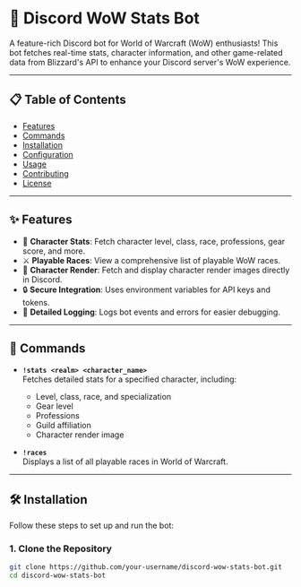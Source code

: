 # 🐉 Discord WoW Stats Bot

A feature-rich Discord bot for World of Warcraft (WoW) enthusiasts! This bot fetches real-time stats, character information, and other game-related data from Blizzard's API to enhance your Discord server's WoW experience.

---

## 📋 Table of Contents

- [Features](#features)
- [Commands](#commands)
- [Installation](#installation)
- [Configuration](#configuration)
- [Usage](#usage)
- [Contributing](#contributing)
- [License](#license)

---

## ✨ Features

- 🏰 **Character Stats**: Fetch character level, class, race, professions, gear score, and more.
- ⚔️ **Playable Races**: View a comprehensive list of playable WoW races.
- 🎨 **Character Render**: Fetch and display character render images directly in Discord.
- 🔒 **Secure Integration**: Uses environment variables for API keys and tokens.
- 📄 **Detailed Logging**: Logs bot events and errors for easier debugging.

---

## 🤖 Commands

- **`!stats <realm> <character_name>`**  
  Fetches detailed stats for a specified character, including:
  - Level, class, race, and specialization
  - Gear level
  - Professions
  - Guild affiliation
  - Character render image

- **`!races`**  
  Displays a list of all playable races in World of Warcraft.

---

## 🛠 Installation

Follow these steps to set up and run the bot:

### **1. Clone the Repository**
```bash
git clone https://github.com/your-username/discord-wow-stats-bot.git
cd discord-wow-stats-bot

